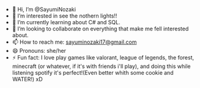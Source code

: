- 👋 Hi, I’m @SayumiNozaki
- 👀 I’m interested in see the nothern lights!!
- 🌱 I’m currently learning about C# and SQL.
- 💞️ I’m looking to collaborate on everything that make me fell interested about.
- 📫 How to reach me: sayuminozaki17@gmail.com
- 😄 Pronouns: she/her
- ⚡ Fun fact: I love play games like valorant, league of legends, the forest, minecraft (or whatever, if it's with friends i'll play), and doing this while listening spotify it's perfect!(Even better whith some cookie and WATER!) xD
  

<!---
SayumiNozaki/SayumiNozaki is a ✨ special ✨ repository because its `README.md` (this file) appears on your GitHub profile.
You can click the Preview link to take a look at your changes.
--->
